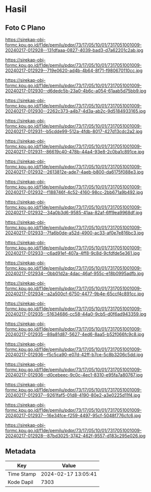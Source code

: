 # Hasil

## Foto C Plano

https://sirekap-obj-formc.kpu.go.id/f1de/pemilu/pdpr/73/17/05/10/01/7317051001009-20240217-012928--131dfaaa-0827-4039-bad3-d7a62201c2ab.jpg

https://sirekap-obj-formc.kpu.go.id/f1de/pemilu/pdpr/73/17/05/10/01/7317051001009-20240217-012929--719e0620-ad4b-4b64-8f71-f980670110cc.jpg

https://sirekap-obj-formc.kpu.go.id/f1de/pemilu/pdpr/73/17/05/10/01/7317051001009-20240217-012930--d6dedc5b-23a0-4b6c-a054-61aab5d75bb9.jpg

https://sirekap-obj-formc.kpu.go.id/f1de/pemilu/pdpr/73/17/05/10/01/7317051001009-20240217-012930--2262c373-a4b7-4d3a-ab2c-9d5184933165.jpg

https://sirekap-obj-formc.kpu.go.id/f1de/pemilu/pdpr/73/17/05/10/01/7317051001009-20240217-012931--b5cdde99-512a-4fdb-8017-427d13cdc2a2.jpg

https://sirekap-obj-formc.kpu.go.id/f1de/pemilu/pdpr/73/17/05/10/01/7317051001009-20240217-012931--86619c40-478b-44a4-93e8-2c0ba1c891ce.jpg

https://sirekap-obj-formc.kpu.go.id/f1de/pemilu/pdpr/73/17/05/10/01/7317051001009-20240217-012932--2613812e-ade7-4aeb-b800-da6175f088e3.jpg

https://sirekap-obj-formc.kpu.go.id/f1de/pemilu/pdpr/73/17/05/10/01/7317051001009-20240217-012932--f188746f-4c52-4160-98cc-2bb671a9b492.jpg

https://sirekap-obj-formc.kpu.go.id/f1de/pemilu/pdpr/73/17/05/10/01/7317051001009-20240217-012932--34a0b3d6-9585-41aa-82af-6ff9ea9968df.jpg

https://sirekap-obj-formc.kpu.go.id/f1de/pemilu/pdpr/73/17/05/10/01/7317051001009-20240217-012933--7fa6b0de-a52d-4900-ac33-af0e7e816bc3.jpg

https://sirekap-obj-formc.kpu.go.id/f1de/pemilu/pdpr/73/17/05/10/01/7317051001009-20240217-012933--c6ad91ef-407a-4ff8-9c8d-9cfdfde5e361.jpg

https://sirekap-obj-formc.kpu.go.id/f1de/pemilu/pdpr/73/17/05/10/01/7317051001009-20240217-012934--0bb01d2a-4dac-46af-955c-e18b0995adfb.jpg

https://sirekap-obj-formc.kpu.go.id/f1de/pemilu/pdpr/73/17/05/10/01/7317051001009-20240217-012934--a2a500cf-6750-4477-9b4e-65ccf4c891cc.jpg

https://sirekap-obj-formc.kpu.go.id/f1de/pemilu/pdpr/73/17/05/10/01/7317051001009-20240217-012935--51634686-cc58-44a0-9cb5-d0f6ad943359.jpg

https://sirekap-obj-formc.kpu.go.id/f1de/pemilu/pdpr/73/17/05/10/01/7317051001009-20240217-012935--89a81d87-5627-4ed6-8aa5-b52f066fc9c8.jpg

https://sirekap-obj-formc.kpu.go.id/f1de/pemilu/pdpr/73/17/05/10/01/7317051001009-20240217-012936--f5c5ca90-e07d-42ff-b7ce-5c8b3206c5dd.jpg

https://sirekap-obj-formc.kpu.go.id/f1de/pemilu/pdpr/73/17/05/10/01/7317051001009-20240217-012936--d0cebeec-9c0c-4ec1-8310-e95fa7a80767.jpg

https://sirekap-obj-formc.kpu.go.id/f1de/pemilu/pdpr/73/17/05/10/01/7317051001009-20240217-012937--9261faf5-01d8-4190-80e2-a3e0225d11f4.jpg

https://sirekap-obj-formc.kpu.go.id/f1de/pemilu/pdpr/73/17/05/10/01/7317051001009-20240217-012937--16e34fce-f259-4497-95cf-5048f776cfc6.jpg

https://sirekap-obj-formc.kpu.go.id/f1de/pemilu/pdpr/73/17/05/10/01/7317051001009-20240217-012928--87bd3025-3742-462f-9557-d183c295e026.jpg


## Metadata

| Key        | Value               |
| ---------- | ------------------- |
| Time Stamp | 2024-02-17 13:05:41 |
| Kode Dapil | 7303                |



